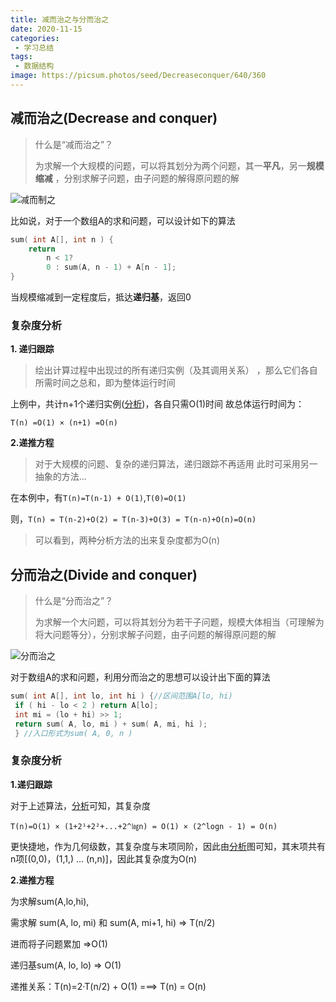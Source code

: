 ```yaml
---
title: 减而治之与分而治之
date: 2020-11-15
categories:
 - 学习总结
tags:
 - 数据结构
image: https://picsum.photos/seed/Decreaseconquer/640/360
---
```


## 减而治之(Decrease and conquer)

> 什么是“减而治之”？
>
> 为求解一个大规模的问题，可以将其划分为两个问题，其一**平凡**，另一**规模缩减** ，分别求解子问题，由子问题的解得原问题的解

![减而制之](https://gitee.com/fintinger/figure-bed/raw/master//images/20201115141617.png)

比如说，对于一个数组A的求和问题，可以设计如下的算法

```c
sum( int A[], int n ) { 
    return 
        n < 1? 
        0 : sum(A, n - 1) + A[n - 1]; 
}
```

当规模缩减到一定程度后，抵达**递归基**，返回0

### 复杂度分析

**1. 递归跟踪**

> 绘出计算过程中出现过的所有递归实例（及其调用关系） ，那么它们各自所需时间之总和，即为整体运行时间

上例中，共计n+1个递归实例([分析](https://gitee.com/fintinger/figure-bed/raw/master//images/20201115143624.PNG))，各自只需O(1)时间 故总体运行时间为：

`T(n) =O(1) × (n+1) =O(n)`

**2.递推方程**

> 对于大规模的问题、复杂的递归算法，递归跟踪不再适用 此时可采用另一抽象的方法...

在本例中，有`T(n)=T(n-1) + O(1)`,`T(0)=O(1)`

则，`T(n) = T(n-2)+O(2) = T(n-3)+O(3) = T(n-n)+O(n)=O(n)`

> 可以看到，两种分析方法的出来复杂度都为O(n)

## 分而治之(Divide and conquer)

> 什么是“分而治之”？
>
> 为求解一个大问题，可以将其划分为若干子问题，规模大体相当（可理解为将大问题等分），分别求解子问题，由子问题的解得原问题的解

![分而治之](https://gitee.com/fintinger/figure-bed/raw/master//images/20201115150641.png)

对于数组A的求和问题，利用分而治之的思想可以设计出下面的算法

```c
sum( int A[], int lo, int hi ) {//区间范围A[lo, hi) 
 if ( hi - lo < 2 ) return A[lo]; 
 int mi = (lo + hi) >> 1; 
 return sum( A, lo, mi ) + sum( A, mi, hi );
 } //入口形式为sum( A, 0, n )
```

### 复杂度分析

**1.递归跟踪**

对于上述算法，[分析](https://gitee.com/fintinger/figure-bed/raw/master//images/20201115192302.png)可知，其复杂度

`T(n)=O(1) × (1+2¹+2²+...+2^㏒n) = O(1) × (2^logn - 1) = O(n)`

更快捷地，作为几何级数，其复杂度与末项同阶，因此由[分析](https://gitee.com/fintinger/figure-bed/raw/master//images/20201115192302.png)图可知，其末项共有n项[(0,0)，(1,1,) ... (n,n)]，因此其复杂度为O(n)

**2.递推方程**

为求解sum(A,lo,hi),

需求解 sum(A, lo, mi) 和 sum(A, mi+1, hi) => T(n/2)

进而将子问题累加 =>O(1)

递归基sum(A, lo, lo) => O(1)

递推关系：T(n)=2·T(n/2) + O(1) ===> T(n) = O(n)

